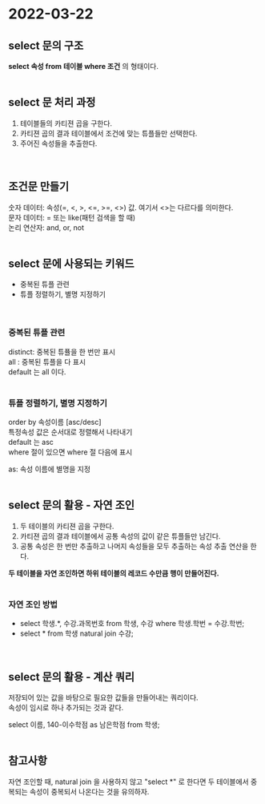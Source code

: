 # 2022-03-22

## select 문의 구조

**select 속성 from 테이블 where 조건** 의 형태이다.
<br/>
<br/>

## select 문 처리 과정

1. 테이블들의 카티젼 곱을 구한다.
2. 카티젼 곱의 결과 테이블에서 조건에 맞는 튜플들만 선택한다.
3. 주어진 속성들을 추출한다.

<br/>

## 조건문 만들기

숫자 데이터: 속성(=, <, >, <=, >=, <>) 값. 여기서 <>는 다르다를 의미한다.
<br/>
문자 데이터: = 또는 like(패턴 검색을 할 때)
<br/>
논리 연산자: and, or, not
<br/>
<br/>

## select 문에 사용되는 키워드

- 중복된 튜플 관련
- 튜플 정렬하기, 별명 지정하기

<br/>

### 중복된 튜플 관련

distinct: 중복된 튜퓰을 한 번만 표시
<br/>
all : 중복된 튜플을 다 표시
<br/>
default 는 all 이다.
<br/>
<br/>

### 튜플 정렬하기, 별명 지정하기

order by 속성이름 [asc/desc]<br/>
특정속성 값은 순서대로 정렬해서 나타내기<br/>
default 는 asc<br/>
where 절이 있으면 where 절 다음에 표시

as: 속성 이름에 별명을 지정
<br/>
<br/>

## select 문의 활용 - 자연 조인

1. 두 테이블의 카티젼 곱을 구한다.
2. 카티젼 곱의 결과 테이블에서 공통 속성의 값이 같은 튜플들만 남긴다.
3. 공통 속성은 한 번만 추출하고 나머지 속성들을 모두 추출하는 속성 추출 연산을 한다.

**두 테이블을 자연 조인하면 하위 테이블의 레코드 수만큼 행이 만들어진다.**
<br/>
<br/>

### 자연 조인 방법

- select 학생.\*, 수강.과목번호 from 학생, 수강 where 학생.학번 = 수강.학번;
- select \* from 학생 natural join 수강;

<br/>

## select 문의 활용 - 계산 쿼리

저장되어 있는 값을 바탕으로 필요한 값들을 만들어내는 쿼리이다. <br/>
속성이 임시로 하나 추가되는 것과 같다.

select 이름, 140-이수학점 as 남은학점 from 학생;
<br/>
<br/>

## 참고사항

자연 조인할 때, natural join 을 사용하지 않고 "select \*" 로 한다면 두 테이블에서 중복되는 속성이 중복되서 나온다는 것을 유의하자.
